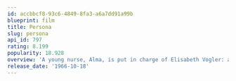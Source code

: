```yaml
---
id: accbbcf8-93c6-4849-8fa3-a6a7dd91a99b
blueprint: film
title: Persona
slug: persona
api_id: 797
rating: 8.199
popularity: 18.928
overview: 'A young nurse, Alma, is put in charge of Elisabeth Vogler: an actress who is seemingly healthy in all respects, but will not talk. As they spend time together, Alma speaks to Elisabeth constantly, never receiving any answer. The time they spend together only strengthens the crushing realization that one does not exist.'
release_date: '1966-10-18'
---
```


